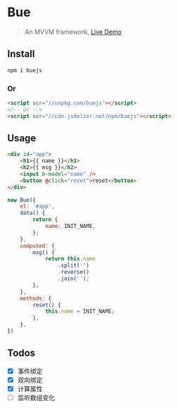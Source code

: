 # Bue
> An MVVM framework, [Live Demo](https://bowencool.github.io/bue/)

## Install
``` bash
npm i buejs
```
### Or
``` html
<script scr="//unpkg.com/buejs"></script>
<!-- or -->
<script scr="//cdn.jsdelivr.net/npm/buejs"></script>
```

## Usage
``` html
<div id="app">
	<h1>{{ name }}</h1>
	<h2>{{ msg }}</h2>
	<input b-model="name" />
	<button @click="reset">reset</button>
</div>
```
``` js
new Bue({
	el: '#app',
	data() {
		return {
			name: INIT_NAME,
		};
	},
	computed: {
		msg() {
			return this.name
				.split('')
				.reverse()
				.join('');
		},
	},
	methods: {
		reset() {
			this.name = INIT_NAME;
		},
	},
})
```
## Todos
 - [x] 事件绑定
 - [x] 双向绑定
 - [x] 计算属性
 - [ ] 监听数组变化
